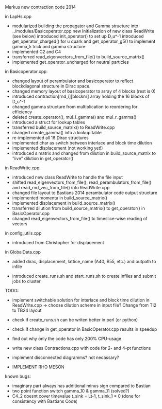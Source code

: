Markus new contraction code 2014

in LapHs.cpp
- modularized building the propagator and Gamma structure into
  ../modules/Basicoperator.cpp
  new Initialization of new class ReadWrite (see below)
  introduced init_operator() to set up D_u^-1
  introduced get_operator_charged() for u quark and get_operator_g5() to 
  implement gamma_5 trick and gamma structure
- implemented C2 and C4
- transferred read_eigenvectors_from_file() to build_source_matrix()
- implemented get_operator_uncharged for neutral particles

in Basicoperator.cpp:
- changed layout of perambulator and basicoperator to reflect blockdiagonal
  structure in Dirac space. 
- changed memory layout of basicoperator to array of 4 blocks (rest is 0)
- introduced contraction[rnd_i][blocknr] array holding the 16 blocks of D_u^-1
- changed gamma structure from multiplication to reordering for efficiency
- deleted create_operator(), mul_l_gamma() and mul_r_gamma()
- introduced a struct for lookup tables
- transferred build_source_matrix() to ReadWrite.cpp
- changed create_gamma() into a lookup table
- re-implemented all 16 Dirac structures
- implemented char as switch between interlace and block time dilution
- implemented displacement (not working yet!)
- introduced s matrix and changed from dilution in build_source_matrix to
  "live" dilution in get_operator()

in ReadWrite.cpp:
- introduced new class ReadWrite to handle the file input
- shifted read_eigenvectors_from_file(), read_perambulators_from_file() and 
  read_rnd_vec_from_file() into ReadWrite.cpp
- changed file layout to Bastians 2014 perambulator code output structure
- implemented momenta in build_source_matrix()
- implemented displacement in build_source_matrix()
- transferred dilution from build_source_matrix() to get_operator() in
  BasicOperator.cpp
- changed read_eigenvectors_from_file() to timeslice-wise reading of 
  vectors

in config_utils.cpp
- introduced from Christopher for displacement

in GlobalData.cpp
- added dirac, displacement, lattice_name (A40, B55, etc.) and outpath
  to infile

- introduced create_runs.sh and start_runs.sh to create infiles and
  submit jobs to cluster

TODO:
- implement switchable solution for interlace and block time dilution
  in ReadWrite.cpp -> choose dilution scheme in input file?
  Change from TI2 to TB24 layout
- check if create_runs.sh can be writen better in perl (or python)
- check if change in get_operator in BasicOperator.cpp results in 
  speedup
- find out why only the code has only 200% CPU-usage
- write new class Contractions.cpp with code for 2- and 4-pt functions

- implement disconnected diagramms? not necassary?
- IMPLEMENT RHO MESON

known bugs:
- imaginary part always has additional minus sign compared to Bastian
- two point function switch gamma_10 & gamma_11 (solved?)
- C4_2 doesnt cover timevalue t_sink = Lt-1, t_sink_1 = 0 (done for
  consistency with Bastians Code)



